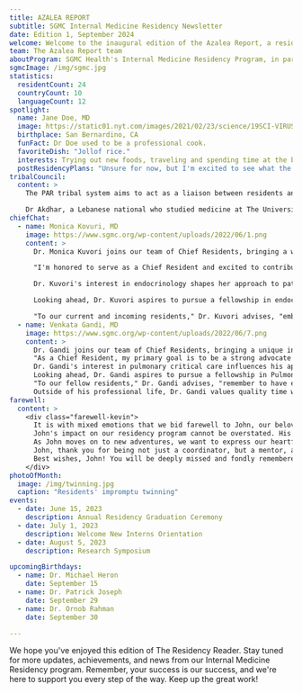 ```yaml
---
title: AZALEA REPORT
subtitle: SGMC Internal Medicine Residency Newsletter
date: Edition 1, September 2024
welcome: Welcome to the inaugural edition of the Azalea Report, a resident-led e-newsletter for our Internal Medicine Residency program at South Georgia Medical Center in Valdosta, Georgia. We chose the name "Azalea Report" to honor Valdosta's nickname as the "Azalea City," reflecting our aim to flourish and showcase the best of our program, much like the vibrant azaleas that bloom across our city each spring. In this first edition, we're excited to introduce our editorial team, spotlight outstanding residents, share program achievements, and hear from our newly appointed Chief Residents about their plans for the coming year. We'll also feature a section on community engagement, highlighting how our residents contribute to Valdosta and surrounding areas. Whether you're a current resident, faculty member, prospective applicant, or simply interested in our program, we invite you to explore the Azalea Report and join us on this exciting journey of growth and excellence in medical education.
team: The Azalea Report team
aboutProgram: SGMC Health's Internal Medicine Residency Program, in partnership with Mercer University School of Medicine, aims to create a broader pipeline of doctors in Georgia, especially in rural communities. Our program combines academic excellence with hands-on experience, leveraging SGMC Health's highly capable health delivery system. Under the leadership of Dr. Gregory Beale, Program Director, and Dr. Leslie Lamptey, Associate Program Director, we are committed to educating physicians to meet the primary care and healthcare needs of rural and medically underserved areas of Georgia.
sgmcImage: /img/sgmc.jpg
statistics:
  residentCount: 24
  countryCount: 10
  languageCount: 12
spotlight:
  name: Jane Doe, MD
  image: https://static01.nyt.com/images/2021/02/23/science/19SCI-VIRUS-UNMATCHED1/merlin_183762117_379fef2b-2fb8-4ce0-91d0-a7eb6cc3a5e4-articleLarge.jpg?quality=75&auto=webp&disable=upscale
  birthplace: San Bernardino, CA
  funFact: Dr Doe used to be a professional cook.
  favoriteDish: "Jollof rice."
  interests: Trying out new foods, traveling and spending time at the beach.
  postResidencyPlans: "Unsure for now, but I'm excited to see what the future holds!"
tribalCouncil:
  content: >
    The PAR tribal system aims to act as a liaison between residents and GME focusing on resident wellness, building camaraderie and improving the resident experience. The PAR resident body recently voted for Dr Ghida Akdhar as the new Vice President, with Dr Danhely Cruz continuing on as our president. We thank Dr Sheri Walls for all her hardwork and dedication in advocating for the resident body and improving the resident experience. 

    Dr Akdhar, a Lebanese national who studied medicine at The Universite Saint Joseph in Lebanon, is excited for her new role and is committed to the continued improvement of resident well-being. "I was always drawn to extracurricular activities where I can voice my opinion, advocate for change and develop my leadership skills. I don't believe that we have to be in any titled position to have a leading role in change, but I did want to be held accountable for my work, and that's why I decided to run for a leadership position in the Tribal Council. I really believe we can shape residency into what it's supposed to be, an enjoyable training experience that does not come at the cost of our well-being."
chiefChat:
  - name: Monica Kovuri, MD
    image: https://www.sgmc.org/wp-content/uploads/2022/06/1.png
    content: >
      Dr. Monica Kuvori joins our team of Chief Residents, bringing a wealth of diverse experience and a passion for endocrinology. A graduate of Sri Devaraj Urs Medical College, Dr. Kuvori has demonstrated exceptional clinical skills and leadership throughout her residency.

      "I'm honored to serve as a Chief Resident and excited to contribute to our program's growth," says Dr. Kuvori. "My goal is to foster an environment of continuous learning and support for our residents, particularly in research and specialized areas like endocrinology."

      Dr. Kuvori's interest in endocrinology shapes her approach to patient care and resident education. She plans to organize focused workshops and case discussions in this field, benefiting residents interested in metabolic disorders and hormone-related conditions.

      Looking ahead, Dr. Kuvori aspires to pursue a fellowship in endocrinology, where she hopes to further specialize and contribute to advancements in the field. Her dedication to this subspecialty will undoubtedly enrich our program's curriculum and inspire residents with similar interests.

      "To our current and incoming residents," Dr. Kuvori advises, "embrace every learning opportunity, stay curious, and don't hesitate to explore your specific areas of interest within internal medicine. The depth and breadth of our field offer endless possibilities for growth and specialization."
  - name: Venkata Gandi, MD
    image: https://www.sgmc.org/wp-content/uploads/2022/06/7.png
    content: >
      Dr. Gandi joins our team of Chief Residents, bringing a unique international perspective and a keen interest in pulmonary critical care. A graduate of St. Matthew's University School of Medicine in Grand Cayman, Dr. Gandi has consistently demonstrated exceptional clinical acumen and leadership throughout his residency.
      "As a Chief Resident, my primary goal is to be a strong advocate for our residents at both the GME and attending physician levels," says Dr. Gandi. "I understand the challenges of residency and believe that robust support from leadership can significantly enhance the learning experience."
      Dr. Gandi's interest in pulmonary critical care influences his approach to patient management and resident education. He plans to organize specialized workshops and case discussions in this field, benefiting residents interested in pulmonary disorders and critical care medicine.
      Looking ahead, Dr. Gandi aspires to pursue a fellowship in Pulmonary Critical Care, where he hopes to further specialize and contribute to advancements in the field. His dedication to this subspecialty will undoubtedly enrich our program's curriculum and inspire residents with similar interests.
      "To our fellow residents," Dr. Gandi advises, "remember to have each other's backs. Our diverse backgrounds are our strength – let's learn from one another and grow together. When things get challenging, there's nothing more valuable than the support of your colleagues."
      Outside of his professional life, Dr. Gandi values quality time with his wife and enjoys traveling, maintaining a balance that enhances both his personal growth and medical career.
farewell:
  content: >
    <div class="farewell-kevin">
      It is with mixed emotions that we bid farewell to John, our beloved residency coordinator. For years, John has been the heart and soul of our program, guiding residents through the complexities of their medical journey with unwavering dedication and a warm smile.
      John's impact on our residency program cannot be overstated. His organizational skills kept our program running smoothly, while his compassionate nature provided comfort and support during challenging times. From managing rotations to organizing social events, John's attention to detail and genuine care for each resident's well-being have been instrumental in creating a positive and nurturing learning environment.
      As John moves on to new adventures, we want to express our heartfelt gratitude for his years of service. His legacy of kindness, efficiency, and commitment will continue to inspire us. While we will miss his daily presence, the lessons he taught us about professionalism, empathy, and the importance of community in medical education will remain with us throughout our careers.
      John, thank you for being not just a coordinator, but a mentor, a friend, and a pillar of support. Your impact on our lives and careers is immeasurable. We wish you the very best in your future endeavors and hope you'll always remember the positive influence you've had on countless residents at SGMC.
      Best wishes, John! You will be deeply missed and fondly remembered.
    </div>
photoOfMonth:
  image: /img/twinning.jpg
  caption: "Residents' impromptu twinning"
events:
  - date: June 15, 2023
    description: Annual Residency Graduation Ceremony
  - date: July 1, 2023
    description: Welcome New Interns Orientation
  - date: August 5, 2023
    description: Research Symposium

upcomingBirthdays:
  - name: Dr. Michael Heron
    date: September 15
  - name: Dr. Patrick Joseph
    date: September 29
  - name: Dr. Ornob Rahman
    date: September 30

---
```


We hope you've enjoyed this edition of The Residency Reader. Stay tuned for more updates, achievements, and news from our Internal Medicine Residency program. Remember, your success is our success, and we're here to support you every step of the way. Keep up the great work!
